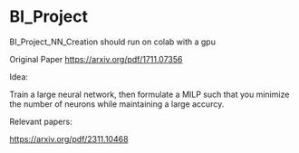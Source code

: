 # BI_Project
 
 BI_Project_NN_Creation should run on colab with a gpu
 
Original Paper https://arxiv.org/pdf/1711.07356

Idea:

Train a large neural network, then formulate a MILP such that you minimize the number of neurons while maintaining a large accurcy.

Relevant papers:

https://arxiv.org/pdf/2311.10468
